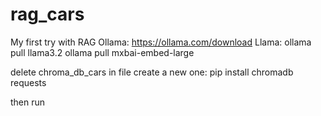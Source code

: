 # rag_cars
My first try with RAG 
Ollama: https://ollama.com/download
Llama: 
ollama pull llama3.2
ollama pull mxbai-embed-large

delete chroma_db_cars in file
create a new one: 
pip install chromadb requests

then run







